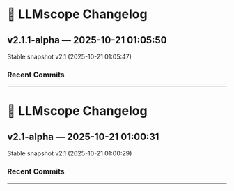 # 📜 LLMscope Changelog


## v2.1.1-alpha — 2025-10-21 01:05:50
Stable snapshot v2.1 (2025-10-21 01:05:47)

### Recent Commits


---
# 📜 LLMscope Changelog


## v2.1-alpha — 2025-10-21 01:00:31
Stable snapshot v2.1 (2025-10-21 01:00:29)

### Recent Commits


---
